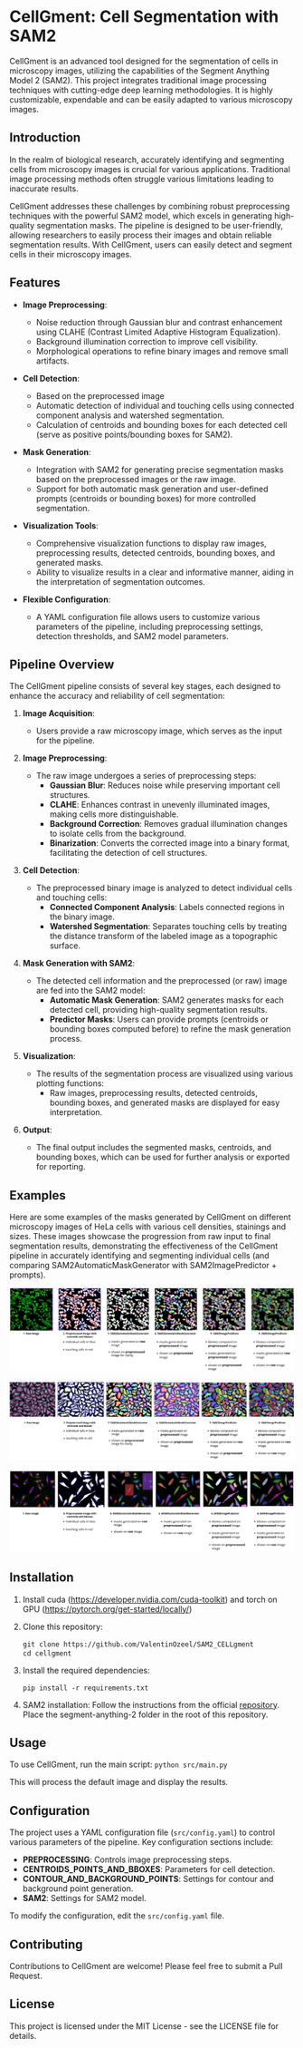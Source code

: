 # CellGment: Cell Segmentation with SAM2

CellGment is an advanced tool designed for the segmentation of cells in microscopy images, utilizing the capabilities of the Segment Anything Model 2 (SAM2). This project integrates traditional image processing techniques with cutting-edge deep learning methodologies. It is highly customizable, expendable and can be easily adapted to various microscopy images.

## Introduction

In the realm of biological research, accurately identifying and segmenting cells from microscopy images is crucial for various applications. Traditional image processing methods often struggle various limitations leading to inaccurate results.

CellGment addresses these challenges by combining robust preprocessing techniques with the powerful SAM2 model, which excels in generating high-quality segmentation masks. The pipeline is designed to be user-friendly, allowing researchers to easily process their images and obtain reliable segmentation results. With CellGment, users can easily detect and segment cells in their microscopy images.

## Features

- **Image Preprocessing**: 
  - Noise reduction through Gaussian blur and contrast enhancement using CLAHE (Contrast Limited Adaptive Histogram Equalization).
  - Background illumination correction to improve cell visibility.
  - Morphological operations to refine binary images and remove small artifacts.

- **Cell Detection**:
  - Based on the preprocessed image
  - Automatic detection of individual and touching cells using connected component analysis and watershed segmentation.
  - Calculation of centroids and bounding boxes for each detected cell (serve as positive points/bounding boxes for SAM2).

- **Mask Generation**:
  - Integration with SAM2 for generating precise segmentation masks based on the preprocessed images or the raw image.
  - Support for both automatic mask generation and user-defined prompts (centroids or bounding boxes) for more controlled segmentation.

- **Visualization Tools**:
  - Comprehensive visualization functions to display raw images, preprocessing results, detected centroids, bounding boxes, and generated masks.
  - Ability to visualize results in a clear and informative manner, aiding in the interpretation of segmentation outcomes.

- **Flexible Configuration**:
  - A YAML configuration file allows users to customize various parameters of the pipeline, including preprocessing settings, detection thresholds, and SAM2 model parameters.

## Pipeline Overview

The CellGment pipeline consists of several key stages, each designed to enhance the accuracy and reliability of cell segmentation:

1. **Image Acquisition**:
   - Users provide a raw microscopy image, which serves as the input for the pipeline.

2. **Image Preprocessing**:
   - The raw image undergoes a series of preprocessing steps:
     - **Gaussian Blur**: Reduces noise while preserving important cell structures.
     - **CLAHE**: Enhances contrast in unevenly illuminated images, making cells more distinguishable.
     - **Background Correction**: Removes gradual illumination changes to isolate cells from the background.
     - **Binarization**: Converts the corrected image into a binary format, facilitating the detection of cell structures.

3. **Cell Detection**:
   - The preprocessed binary image is analyzed to detect individual cells and touching cells:
     - **Connected Component Analysis**: Labels connected regions in the binary image.
     - **Watershed Segmentation**: Separates touching cells by treating the distance transform of the labeled image as a topographic surface.

4. **Mask Generation with SAM2**:
   - The detected cell information and the preprocessed (or raw) image are fed into the SAM2 model:
     - **Automatic Mask Generation**: SAM2 generates masks for each detected cell, providing high-quality segmentation results.
     - **Predictor Masks**: Users can provide prompts (centroids or bounding boxes computed before) to refine the mask generation process.

5. **Visualization**:
   - The results of the segmentation process are visualized using various plotting functions:
     - Raw images, preprocessing results, detected centroids, bounding boxes, and generated masks are displayed for easy interpretation.

6. **Output**:
   - The final output includes the segmented masks, centroids, and bounding boxes, which can be used for further analysis or exported for reporting.

## Examples

Here are some examples of the masks generated by CellGment on different microscopy images of HeLa cells with various cell densities, stainings and sizes.
These images showcase the progression from raw input to final segmentation results, demonstrating the effectiveness of the CellGment pipeline in accurately identifying and segmenting individual cells (and comparing SAM2AutomaticMaskGenerator with SAM2ImagePredictor + prompts).

![First Set of Masks](src\first-set.png)

![Second Set of Masks](src\second-set.png)

![Third Set of Masks](src\third-set.png)



## Installation

1. Install cuda (https://developer.nvidia.com/cuda-toolkit) and torch on GPU (https://pytorch.org/get-started/locally/)

2. Clone this repository:
   ```
   git clone https://github.com/ValentinOzeel/SAM2_CELLgment
   cd cellgment
   ```

3. Install the required dependencies:
   ```
   pip install -r requirements.txt
   ```

4. SAM2 installation:
    Follow the instructions from the official [repository](https://github.com/facebookresearch/segment-anything-2?tab=readme-ov-file).
    Place the segment-anything-2 folder in the root of this repository.


## Usage

To use CellGment, run the main script:
`python src/main.py`

This will process the default image and display the results.

## Configuration

The project uses a YAML configuration file (`src/config.yaml`) to control various parameters of the pipeline. Key configuration sections include:

- **PREPROCESSING**: Controls image preprocessing steps.
- **CENTROIDS_POINTS_AND_BBOXES**: Parameters for cell detection.
- **CONTOUR_AND_BACKGROUND_POINTS**: Settings for contour and background point generation.
- **SAM2**: Settings for SAM2 model.

To modify the configuration, edit the `src/config.yaml` file.

## Contributing

Contributions to CellGment are welcome! Please feel free to submit a Pull Request.

## License

This project is licensed under the MIT License - see the LICENSE file for details.